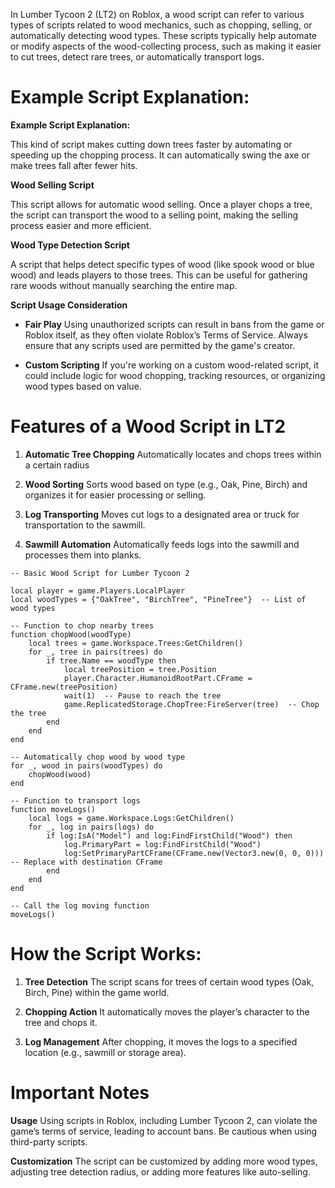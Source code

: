 In Lumber Tycoon 2 (LT2) on Roblox, a wood script can refer to various types of scripts related to
wood mechanics, such as chopping, selling, or automatically detecting wood types. These scripts
typically help automate or modify aspects of the wood-collecting process, such as making it easier to
cut trees, detect rare trees, or automatically transport logs.

# Example Script Explanation:

**Example Script Explanation:**

This kind of script makes cutting down trees faster by automating or speeding up the chopping
process. It can automatically swing the axe or make trees fall after fewer hits.

**Wood Selling Script**

This script allows for automatic wood selling. Once a player chops a tree, the script can transport
the wood to a selling point, making the selling process easier and more efficient.

**Wood Type Detection Script**

A script that helps detect specific types of wood (like spook wood or blue wood) and leads
players to those trees. This can be useful for gathering rare woods without manually searching
the entire map.

**Script Usage Consideration**

- **Fair Play**  Using unauthorized scripts can result in bans from the game or Roblox itself, as they
often violate Roblox’s Terms of Service. Always ensure that any scripts used are permitted by the
game's creator.

- **Custom Scripting** If you're working on a custom wood-related script, it could include logic for
wood chopping, tracking resources, or organizing wood types based on value.

# Features of a Wood Script in LT2

1. **Automatic Tree Chopping** Automatically locates and chops trees within a certain radius
   
2. **Wood Sorting** Sorts wood based on type (e.g., Oak, Pine, Birch) and organizes it for easier
   processing or selling.
   
3. **Log Transporting** Moves cut logs to a designated area or truck for transportation to the
sawmill.

4. **Sawmill Automation** Automatically feeds logs into the sawmill and processes them into planks.




```
-- Basic Wood Script for Lumber Tycoon 2

local player = game.Players.LocalPlayer
local woodTypes = {"OakTree", "BirchTree", "PineTree"}  -- List of wood types

-- Function to chop nearby trees
function chopWood(woodType)
    local trees = game.Workspace.Trees:GetChildren()
    for _, tree in pairs(trees) do
        if tree.Name == woodType then
            local treePosition = tree.Position
            player.Character.HumanoidRootPart.CFrame = CFrame.new(treePosition)
            wait(1)  -- Pause to reach the tree
            game.ReplicatedStorage.ChopTree:FireServer(tree)  -- Chop the tree
        end
    end
end

-- Automatically chop wood by wood type
for _, wood in pairs(woodTypes) do
    chopWood(wood)
end

-- Function to transport logs
function moveLogs()
    local logs = game.Workspace.Logs:GetChildren()
    for _, log in pairs(logs) do
        if log:IsA("Model") and log:FindFirstChild("Wood") then
            log.PrimaryPart = log:FindFirstChild("Wood")
            log:SetPrimaryPartCFrame(CFrame.new(Vector3.new(0, 0, 0)))  -- Replace with destination CFrame
        end
    end
end

-- Call the log moving function
moveLogs()
```


# How the Script Works:

1. **Tree Detection** The script scans for trees of certain wood types (Oak, Birch, Pine) within the
game world.

2. **Chopping Action** It automatically moves the player’s character to the tree and chops it.

3. **Log Management** After chopping, it moves the logs to a specified location (e.g., sawmill or
storage area).

# Important Notes

**Usage** Using scripts in Roblox, including Lumber Tycoon 2, can violate the game’s terms of
service, leading to account bans. Be cautious when using third-party scripts.

**Customization** The script can be customized by adding more wood types, adjusting tree
detection radius, or adding more features like auto-selling.
